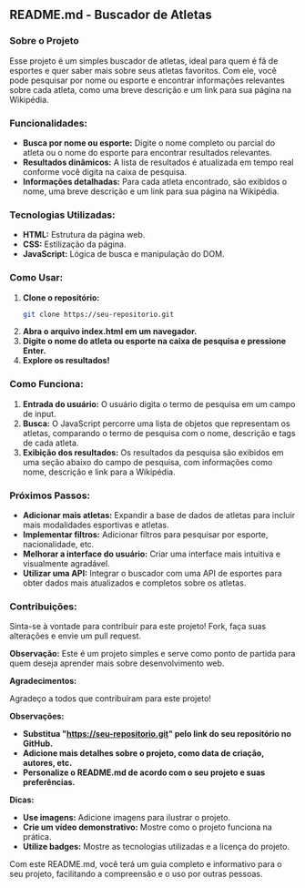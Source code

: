 ## **README.md - Buscador de Atletas** 

### **Sobre o Projeto**

Esse projeto é um simples buscador de atletas, ideal para quem é fã de esportes e quer saber mais sobre seus atletas favoritos. Com ele, você pode pesquisar por nome ou esporte e encontrar informações relevantes sobre cada atleta, como uma breve descrição e um link para sua página na Wikipédia.

### **Funcionalidades:**

* **Busca por nome ou esporte:** Digite o nome completo ou parcial do atleta ou o nome do esporte para encontrar resultados relevantes.
* **Resultados dinâmicos:** A lista de resultados é atualizada em tempo real conforme você digita na caixa de pesquisa.
* **Informações detalhadas:** Para cada atleta encontrado, são exibidos o nome, uma breve descrição e um link para sua página na Wikipédia.

### **Tecnologias Utilizadas:**

* **HTML:** Estrutura da página web.
* **CSS:** Estilização da página.
* **JavaScript:** Lógica de busca e manipulação do DOM.

### **Como Usar:**

1. **Clone o repositório:**
   ```bash
   git clone https://seu-repositorio.git
   ```
2. **Abra o arquivo index.html em um navegador.**
3. **Digite o nome do atleta ou esporte na caixa de pesquisa e pressione Enter.**
4. **Explore os resultados!**

### **Como Funciona:**

1. **Entrada do usuário:** O usuário digita o termo de pesquisa em um campo de input.
2. **Busca:** O JavaScript percorre uma lista de objetos que representam os atletas, comparando o termo de pesquisa com o nome, descrição e tags de cada atleta.
3. **Exibição dos resultados:** Os resultados da pesquisa são exibidos em uma seção abaixo do campo de pesquisa, com informações como nome, descrição e link para a Wikipédia.

### **Próximos Passos:**

* **Adicionar mais atletas:** Expandir a base de dados de atletas para incluir mais modalidades esportivas e atletas.
* **Implementar filtros:** Adicionar filtros para pesquisar por esporte, nacionalidade, etc.
* **Melhorar a interface do usuário:** Criar uma interface mais intuitiva e visualmente agradável.
* **Utilizar uma API:** Integrar o buscador com uma API de esportes para obter dados mais atualizados e completos sobre os atletas.

### **Contribuições:**

Sinta-se à vontade para contribuir para este projeto! Fork, faça suas alterações e envie um pull request.

**Observação:** Este é um projeto simples e serve como ponto de partida para quem deseja aprender mais sobre desenvolvimento web.

**Agradecimentos:**

Agradeço a todos que contribuíram para este projeto!

**Observações:**

* **Substitua "https://seu-repositorio.git" pelo link do seu repositório no GitHub.**
* **Adicione mais detalhes sobre o projeto, como data de criação, autores, etc.**
* **Personalize o README.md de acordo com o seu projeto e suas preferências.**

**Dicas:**

* **Use imagens:** Adicione imagens para ilustrar o projeto.
* **Crie um vídeo demonstrativo:** Mostre como o projeto funciona na prática.
* **Utilize badges:** Mostre as tecnologias utilizadas e a licença do projeto.

Com este README.md, você terá um guia completo e informativo para o seu projeto, facilitando a compreensão e o uso por outras pessoas.
